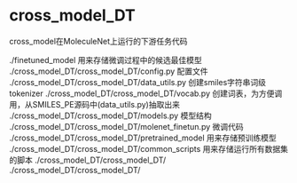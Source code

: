 # cross_model_DT
cross_model在MoleculeNet上运行的下游任务代码

./finetuned_model 用来存储微调过程中的候选最佳模型
./cross_model_DT/cross_model_DT/config.py 配置文件
./cross_model_DT/cross_model_DT/data_utils.py 创建smiles字符串词级tokenizer
./cross_model_DT/cross_model_DT/vocab.py 创建词表，为方便调用，从SMILES_PE源码中(data_utils.py)抽取出来
./cross_model_DT/cross_model_DT/models.py 模型结构
./cross_model_DT/cross_model_DT/molenet_finetun.py 微调代码 
./cross_model_DT/cross_model_DT/pretrained_model 用来存储预训练模型
./cross_model_DT/cross_model_DT/common_scripts 用来存储运行所有数据集的脚本
./cross_model_DT/cross_model_DT/
./cross_model_DT/cross_model_DT/
